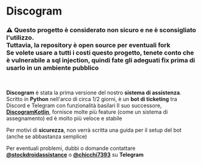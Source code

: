 # Discogram
### __⚠️ Questo progetto è considerato non sicuro e ne è sconsigliato l'utilizzo. <br /> Tuttavia, la repository è open source per eventuali fork<br/>Se volete usare a tutti i costi questo progetto, tenete conto che è vulnerabile a sql injection, quindi fate gli adeguati fix prima di usarlo in un ambiente pubblico__
<br/>

**Discogram** è stata la prima versione del nostro **sistema di assistenza**. Scritto in **Python** nell'arco di circa 1/2 giorni, è un **bot di ticketing** tra Discord e Telegram con funzionalità basilari
Il suo successore, **[DiscogramKotlin](https://github.com/stockdroidcommunity/DiscogramKotlin)**, fornisce molte più feature (come un sistema di assegnamento) ed è molto più veloce e stabile

Per motivi di **sicurezza**, non verrà scritta una guida per il setup del bot (anche se abbastanza semplice)

Per eventuali problemi, dubbi o domande contattare **[@stockdroidassistance](https://t.me/stockdroidassistance)** o **[@chicchi7393](https://t.me/chicchi7393)** su **Telegram**
